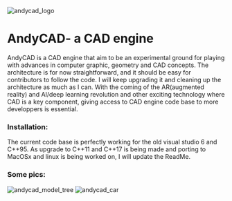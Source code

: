 ![andycad_logo](https://user-images.githubusercontent.com/6259578/117580337-67cb9680-b0ef-11eb-9db7-48ea9b8a11ae.png)
# AndyCAD- a CAD engine

AndyCAD is a CAD engine that aim to be an experimental ground for playing with advances in computer graphic, geometry and CAD concepts. The architecture is for now straightforward, and it should be easy for contributors to follow the code. I will keep upgrading it and cleaning up the architecture as much as I can. With the coming of the AR(augmented reality) and AI/deep learning revolution and other exciting technology where CAD is a key component, giving access to CAD engine code base to more developpers is essential.

### Installation:
The current code base is perfectly working for the old visual studio 6 and C++95. As upgrade to C++11 and C++17 is being made and porting to MacOSx and linux is being worked on, I will update the ReadMe.

### Some pics:
![andycad_model_tree](https://user-images.githubusercontent.com/6259578/117580346-72862b80-b0ef-11eb-88fe-662cf6fc899e.PNG)
![andycad_car](https://user-images.githubusercontent.com/6259578/117580575-71a1c980-b0f0-11eb-98b8-8cf5bb5f44c3.PNG)


